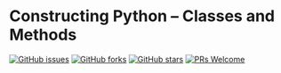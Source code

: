 # Constructing Python – Classes and Methods
[![GitHub issues](https://img.shields.io/github/issues/Develop-Packt/Constructing-Python-Classes-and-Methods.svg)](https://github.com/Develop-Packt/Constructing-Python-Classes-and-Methods/issues)
[![GitHub forks](https://img.shields.io/github/forks/Develop-Packt/Constructing-Python-Classes-and-Methods.svg)](https://github.com/Develop-Packt/Constructing-Python-Classes-and-Methods/network)
[![GitHub stars](https://img.shields.io/github/stars/Develop-Packt/Constructing-Python-Classes-and-Methods.svg)](https://github.com/Develop-Packt/Constructing-Python-Classes-and-Methods/stargazers)
[![PRs Welcome](https://img.shields.io/badge/PRs-welcome-brightgreen.svg)](https://github.com/Develop-Packt/Constructing-Python-Classes-and-Methods/pulls)

